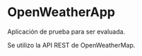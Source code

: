 # OpenWeatherApp
Aplicación de prueba para ser evaluada.

Se utilizo la API REST de OpenWeatherMap.
